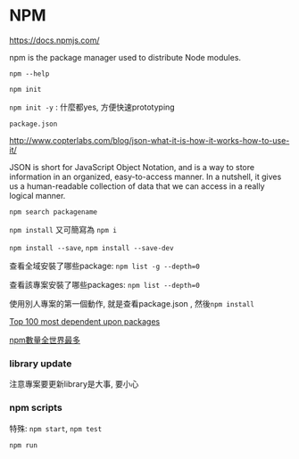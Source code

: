 # NPM 

https://docs.npmjs.com/

npm is the package manager used to distribute Node modules.

`npm --help`

`npm init`

`npm init -y` : 什麼都yes, 方便快速prototyping 

`package.json`

http://www.copterlabs.com/blog/json-what-it-is-how-it-works-how-to-use-it/

JSON is short for JavaScript Object Notation, and is a way to store information in an organized, easy-to-access manner. In a nutshell, it gives us a human-readable collection of data that we can access in a really logical manner.

`npm search packagename`

`npm install` 又可簡寫為 `npm i`

`npm install --save`, `npm install --save-dev`

查看全域安裝了哪些package: `npm list -g --depth=0`

查看該專案安裝了哪些packages: `npm list --depth=0`

使用別人專案的第一個動作, 就是查看package.json , 然後`npm install`

[Top 100 most dependent upon packages](https://github.com/anvaka/npmrank/blob/master/sample/dependencies.md) 

[npm數量全世界最多](http://www.modulecounts.com/)

### library update

注意專案要更新library是大事, 要小心

### npm scripts

特殊: `npm start`, `npm test`

`npm run`
